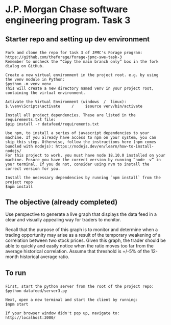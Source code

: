 # J.P. Morgan Chase software engineering program. Task 3

## Starter repo and setting up dev environment
###
    Fork and clone the repo for task 3 of JPMC's Forage program: https://github.com/theforage/forage-jpmc-swe-task-3
    Remember to uncheck the “Copy the main branch only” box in the fork dialog on GitHub. 

    Create a new virtual environment in the project root. e.g. by using the venv module in Python:
    $python -m venv venv 
    This will create a new directory named venv in your project root, containing the virtual environment.

    Activate the Virtual Environment (windows  /  linux):
    $.\venv\Scripts\activate     /     $source venv/bin/activate

    Install all project dependencies. These are listed in the requirements.txt file:
    $pip install -r datafeed/requirements.txt

    Use npm, to install a series of javascript dependencies to your machine. If you already have access to npm on your system, you can skip this step. Otherwise, follow the instructions here (npm comes bundled with nodejs): https://nodejs.dev/en/learn/how-to-install-nodejs/
    For this project to work, you must have node 18.10.0 installed on your machine. Ensure you have the correct version by running “node -v” in your terminal. If you do not, consider using nvm to install the correct version for you.

    Install the necessary dependencies by running `npm install` from the project repo
    $npm install


## The objective (already completed)
Use perspective to generate a live graph that displays the data feed in a clear and visually appealing way for traders to monitor.

Recall that the purpose of this graph is to monitor and determine when a trading opportunity may arise as a result of the temporary weakening of a correlation between two stock prices. Given this graph, the trader should be able to quickly and easily notice when the ratio moves too far from the average historical correlation. Assume that threshold is +/-5% of the 12-month historical average ratio.

## To run 
###
    First, start the python server from the root of the project repo:
    $python datafeed/server3.py

    Next, open a new terminal and start the client by running:
    $npm start

    If your browser window didn't pop up, navigate to:
    http://localhost:3000/